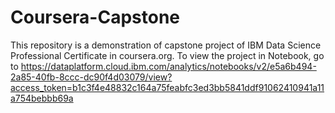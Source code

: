 # Coursera-Capstone
This repository is a demonstration of capstone project of IBM Data Science Professional Certificate in coursera.org.
To view the project in Notebook, go to https://dataplatform.cloud.ibm.com/analytics/notebooks/v2/e5a6b494-2a85-40fb-8ccc-dc90f4d03079/view?access_token=b1c3f4e48832c164a75feabfc3ed3bb5841ddf91062410941a11a754bebbb69a

